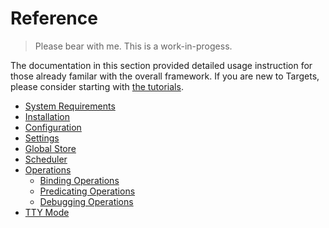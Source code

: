# Reference

> Please bear with me. This is a work-in-progess.

The documentation in this section provided detailed usage instruction for those already familar with the overall framework. If you are new to Targets, please consider starting with [the tutorials](../learn/README.md).

* [System Requirements](System_Requirements.md)
* [Installation](Installation.md)
* [Configuration](Configuration.md)
* [Settings](Settings.md)
* [Global Store](Global_Store.md)
* [Scheduler](Scheduler.md)
* [Operations](operations/README.md)
    * [Binding Operations](operations/Binding_Operations.md)
    * [Predicating Operations](operations/Predicating_Operations.md)
    * [Debugging Operations](operations/Debugging_Operations.md)
* [TTY Mode](TTY_Mode.md)
